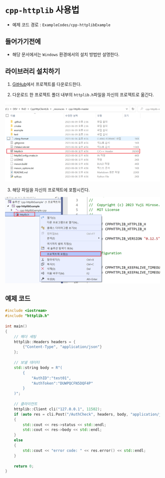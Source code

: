 # `cpp-httplib` 사용법

- 예제 코드 경로 : `ExampleCodes/cpp-httplibExample`

## 들어가기전에

- 해당 문서에서는 `Windows` 환경에서의 설치 방법만 설명한다.

## 라이브러리 설치하기

1. [GitHub](https://github.com/yhirose/cpp-httplib)에서 프로젝트를 다운로드한다.

2. 다운로드 한 프로젝트 폴더 내부의 `httplib.h`파일을 자신의 프로젝트로 옮긴다.

![install_02](../Images/cpp-httplib/install_02.png)

3. 해당 파일을 자신의 프로젝트에 포함시킨다.

![install_03](../Images/cpp-httplib/install_03.png)

## 예제 코드
```cpp
#include <iostream>
#include "httplib.h"

int main() 
{
	// 헤더 세팅
	httplib::Headers headers = { 
		{"Content-Type", "application/json"} 
	};

	// 보낼 데이터
	std::string body = R"(
		{
			"AuthID":"test01",
			"AuthToken":"DUWPQCFN5DQF4P"
		}
	)";

	// 클라이언트 
	httplib::Client cli("127.0.0.1", 11502);
	if (auto res = cli.Post("/AuthCheck", headers, body, "application/json"))
	{
		std::cout << res->status << std::endl;
		std::cout << res->body << std::endl;
	}
	else 
	{
		std::cout << "error code: " << res.error() << std::endl;
	}

	return 0;
}
```
